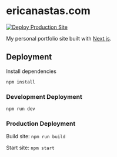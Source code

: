 # ericanastas.com

[![Deploy Production Site](https://github.com/ericanastas/ericanastas.com/actions/workflows/main.yml/badge.svg)](https://github.com/ericanastas/ericanastas.com/actions/workflows/main.yml)

My personal portfolio site built with [Next.js](https://nextjs.org/).

## Deployment

Install dependencies

`npm install`

### Development Deployment

`npm run dev`

### Production Deployment

Build site:
`npm run build`

Start site:
`npm start`
